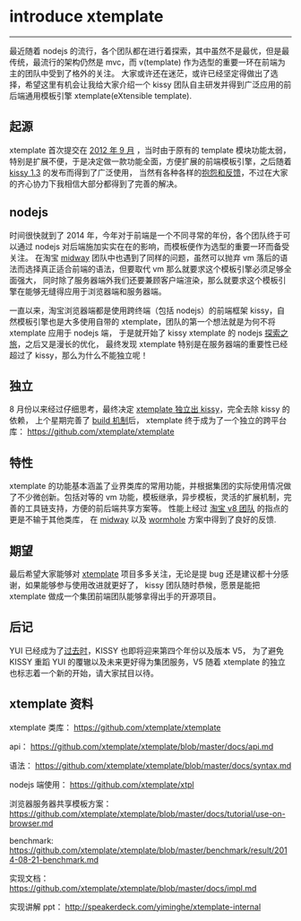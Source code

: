 # introduce xtemplate
---

最近随着 nodejs 的流行，各个团队都在进行着探索，其中虽然不是最优，但是最传统，最流行的架构仍然是 mvc，而 v(template) 作为选型的重要一环在前端为主的团队中受到了格外的关注。
大家或许还在迷茫，或许已经坚定得做出了选择，希望这里有机会让我给大家介绍一个 kissy 团队自主研发并得到广泛应用的前后端通用模板引擎 xtemplate(eXtensible template).

## 起源

xtemplate 首次提交在 [2012 年 9 月](https://github.com/kissyteam/kissy/commit/de15b33803530ba9fa7a4100795dea6598a043a1) ，当时由于原有的 template 模块功能太弱，
特别是扩展不便，于是决定做一款功能全面，方便扩展的前端模板引擎，之后随着 [kissy 1.3](https://github.com/kissyteam/kissy/releases/tag/v1.3.0) 的发布而得到了广泛使用，
当然有各种各样的[抱怨和反馈](https://github.com/kissyteam/kissy/search?q=xtemplate&type=Issues&utf8=%E2%9C%93)，不过在大家的齐心协力下我相信大部分都得到了完善的解决。

## nodejs

时间很快就到了 2014 年，今年对于前端是一个不同寻常的年份，各个团队终于可以通过 nodejs 对后端施加实实在在的影响，而模板便作为选型的重要一环而备受关注。
在淘宝 [midway](http://node.taobao.net/) 团队中也遇到了同样的问题，虽然可以抛弃 vm 落后的语法而选择真正适合前端的语法，但要取代 vm 那么就要求这个模板引擎必须足够全面强大，
同时除了服务器端外我们还要兼顾客户端渲染，那么就要求这个模板引擎在能够无缝得应用于浏览器端和服务器端。

一直以来，淘宝浏览器端都是使用跨终端（包括 nodejs）的前端框架 kissy，自然模板引擎也是大多使用自带的 xtemplate，团队的第一个想法就是为何不将 xtemplate 应用于 nodejs 端，
于是就开始了 kissy xtemplate 的 nodejs [探索之旅](https://github.com/xtemplate/xtpl/commits?page=3)，之后又是漫长的优化，
最终发现 xtemplate 特别是在服务器端的重要性已经超过了 kissy，那么为什么不能独立呢！

## 独立

8 月份以来经过仔细思考，最终决定 [xtemplate 独立出 kissy](https://github.com/xtemplate/xtemplate/commits?page=2)，完全去除 kissy 的依赖，
上个星期完善了 [build 机制](https://github.com/xtemplate/xtemplate/commit/ef51f274e0e60c2413178a0c66593569ed99fc9d)后，
xtemplate 终于成为了一个独立的跨平台库： https://github.com/xtemplate/xtemplate

## 特性

xtemplate 的功能基本涵盖了业界类库的常用功能，并根据集团的实际使用情况做了不少微创新。包括对等的 vm 功能，模板继承，异步模板，灵活的扩展机制，完善的工具链支持，方便的前后端共享方案等。
性能上经过 [淘宝 v8 团队](http://gitlab.alibaba-inc.com/groups/v8) 的指点的更是不输于其他类库，
在 [midway](http://node.taobao.net/) 以及 [wormhole](http://www.atatech.org/articles/18264) 方案中得到了良好的反馈.

## 期望

最后希望大家能够对 [xtemplate](https://github.com/xtemplate/xtemplate) 项目多多关注，无论是提 bug 还是建议都十分感谢，如果能够参与使用改进就更好了，
kissy 团队随时恭候，愿景是能把 xtemplate 做成一个集团前端团队能够拿得出手的开源项目。

## 后记

YUI 已经成为了[过去时](http://yahooeng.tumblr.com/post/96098168666/important-announcement-regarding-yui)，KISSY 也即将迎来第四个年份以及版本 V5，
为了避免 KISSY 重蹈 YUI 的覆辙以及未来更好得为集团服务，V5 随着 xtemplate 的独立也标志着一个新的开始，请大家拭目以待。

## xtemplate 资料

xtemplate 类库： https://github.com/xtemplate/xtemplate

api： https://github.com/xtemplate/xtemplate/blob/master/docs/api.md

语法： https://github.com/xtemplate/xtemplate/blob/master/docs/syntax.md

nodejs 端使用： https://github.com/xtemplate/xtpl

浏览器服务器共享模板方案： https://github.com/xtemplate/xtemplate/blob/master/docs/tutorial/use-on-browser.md

benchmark: https://github.com/xtemplate/xtemplate/blob/master/benchmark/result/2014-08-21-benchmark.md

实现文档： https://github.com/xtemplate/xtemplate/blob/master/docs/impl.md

实现讲解 ppt： http://speakerdeck.com/yiminghe/xtemplate-internal

